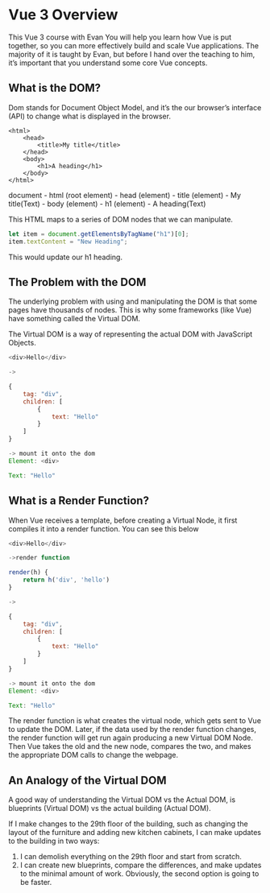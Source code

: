 # Vue 3 Overview

This Vue 3 course with Evan You will help you learn how Vue is put together, so you can more effectively build and scale Vue applications. The majority of it is taught by Evan, but before I hand over the teaching to him, it’s important that you understand some core Vue concepts.

## What is the DOM?

Dom stands for Document Object Model, and it’s the our browser’s interface (API) to change what is displayed in the browser.

```html5
<html>
    <head>
        <title>My title</title>
    </head>
    <body>
        <h1>A heading</h1>
    </body>
</html>
```

document
    - html (root element)
      - head (element)
        - title (element)
          - My title(Text)
    - body (element)
      - h1 (element)
        - A heading(Text)

This HTML maps to a series of DOM nodes that we can manipulate.

```javaScript
let item = document.getElementsByTagName("h1")[0];
item.textContent = "New Heading";
```

This would update our h1 heading.

## The Problem with the DOM

The underlying problem with using and manipulating the DOM is that some pages have thousands of nodes. This is why some frameworks (like Vue) have something called the Virtual DOM.

The Virtual DOM is a way of representing the actual DOM with JavaScript Objects.

```javaScript
<div>Hello</div>

->

{
    tag: "div",
    children: [
        {
            text: "Hello"
        }
    ]
}

-> mount it onto the dom
Element: <div>

Text: "Hello"
```

## What is a Render Function?

When Vue receives a template, before creating a Virtual Node, it first compiles it into a render function. You can see this below

```javaScript
<div>Hello</div>

->render function

render(h) {
    return h('div', 'hello')
}

->

{
    tag: "div",
    children: [
        {
            text: "Hello"
        }
    ]
}

-> mount it onto the dom
Element: <div>

Text: "Hello"
```

The render function is what creates the virtual node, which gets sent to Vue to update the DOM. Later, if the data used by the render function changes, the render function will get run again producing a new Virtual DOM Node. Then Vue takes the old and the new node, compares the two, and makes the appropriate DOM calls to change the webpage.

## An Analogy of the Virtual DOM

A good way of understanding the Virtual DOM vs the Actual DOM, is blueprints (Virtual DOM) vs the actual building (Actual DOM).

If I make changes to the 29th floor of the building, such as changing the layout of the furniture and adding new kitchen cabinets, I can make updates to the building in two ways:

1. I can demolish everything on the 29th floor and start from scratch.
2. I can create new blueprints, compare the differences, and make updates to the minimal amount of work.
Obviously, the second option is going to be faster.
